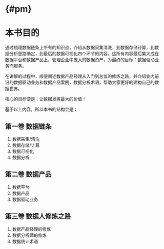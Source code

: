 #  {#pm}

# 本书目的

通过梳理数据链条上所有的知识点，介绍从数据采集清洗，到数据存储计算，到数据分析思路确定，到最后的数据可视化四个环节的内容。这所有内容最后集大成在数据平台和数据产品上，管理企业中庞大的数据资产，为最终的目标：数据驱动业务而服务。

在讲解的过程中，顺便阐述数据产品经理从入门到总监的修炼之路，并介绍业内前沿的数据驱动业务和数据产品案例，数据分析术语，帮助大家更好的建构自己的数据世界。

核心的目标便是：让数据发挥最大的价值！

基于以上内容，所以本书的结构会是：

## 第一卷 数据链条

1. 数据采集/清洗
2. 数据存储/计算
3. 数据可视化
4. 数据分析

## 第二卷 数据产品

1. 数据平台
2. 数据产品
3. 数据驱动业务

## 第三卷 数据人修炼之路

1. 数据产品经理的修炼
2. 数据分析师的修炼
3. 数据统计术语



